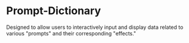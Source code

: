 # Prompt-Dictionary
Designed to allow users to interactively input and display data related to various "prompts" and their corresponding "effects."
